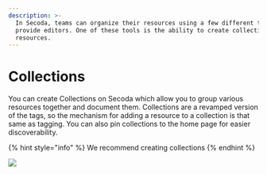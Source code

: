 ```yaml
---
description: >-
  In Secoda, teams can organize their resources using a few different tools we
  provide editors. One of these tools is the ability to create collections of
  resources.
---
```


# Collections

You can create Collections on Secoda which allow you to group various resources together and document them. Collections are a revamped version of the tags, so the mechanism for adding a resource to a collection is that same as tagging. You can also pin collections to the home page for easier discoverability.&#x20;

{% hint style="info" %}
We recommend creating collections&#x20;
{% endhint %}



![](https://downloads.intercomcdn.com/i/o/392615020/e5f4d6952e9ab83623766c39/Screen+Shot+2021-09-20+at+9.38.39+PM.png)
